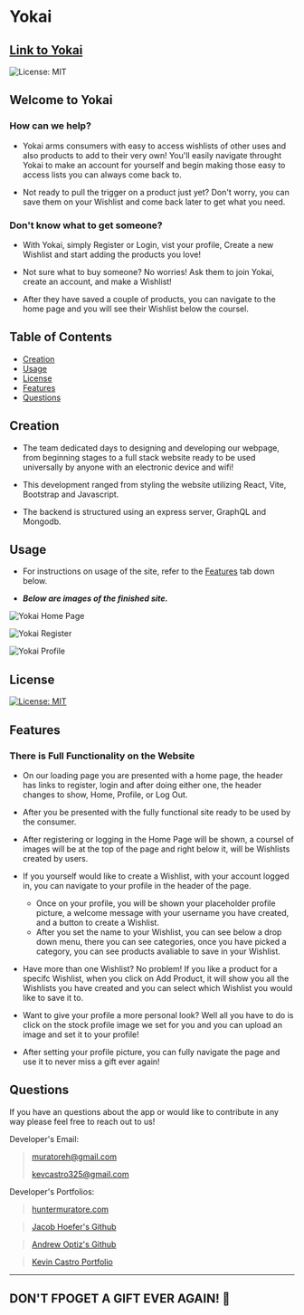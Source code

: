 # Yokai

## [Link to Yokai](https://nameless-mesa-64050-dec54f78b1de.herokuapp.com/)

![License: MIT](https://img.shields.io/badge/License-MIT-yellow.svg)

## Welcome to Yokai

### How can we help?

- Yokai arms consumers with easy to access wishlists of other uses and also products to add to their very own! You'll easily navigate throught Yokai to make an account for yourself and begin making those easy to access lists you can always come back to.

- Not ready to pull the trigger on a product just yet? Don't worry, you can save them on your Wishlist and come back later to get what you need.

### Don't know what to get someone?

- With Yokai, simply Register or Login, vist your profile, Create a new Wishlist and start adding the products you love!

- Not sure what to buy someone? No worries! Ask them to join Yokai, create an account, and make a Wishlist!
- After they have saved a couple of products, you can navigate to the home page and you will see their Wishlist below the coursel.

## Table of Contents

- [Creation](#creation)
- [Usage](#usage)
- [License](#license)
- [Features](#features)
- [Questions](#questions)

## Creation

- The team dedicated days to designing and developing our webpage, from beginning stages to a full stack website ready to be used universally by anyone with an electronic device and wifi!

- This development ranged from styling the website utilizing React, Vite, Bootstrap and Javascript.
- The backend is structured using an express server, GraphQL and Mongodb.

## Usage

- For instructions on usage of the site, refer to the [Features](#features) tab down below.

- ***Below are images of the finished site.***

![Yokai Home Page](./assets/images/homepage.png)

![Yokai Register](./assets/images/register.png)

![Yokai Profile](./assets/images/profile.png)

## License

[![License: MIT](https://img.shields.io/badge/License-MIT-yellow.svg)](https://opensource.org/licenses/MIT)

## Features

### There is Full Functionality on the Website

- On our loading page you are presented with a home page, the header has links to register, login and after doing either one, the header changes to show, Home, Profile, or Log Out.

- After you be presented with the fully functional site ready to be used by the consumer.

- After registering or logging in the Home Page will be shown, a coursel of images will be at the top of the page and right below it, will be Wishlists created by users.

- If you yourself would like to create a Wishlist, with your account logged in, you can navigate to your profile in the header of the page.
    - Once on your profile, you will be shown your placeholder profile picture, a welcome message with your username you have created, and a button to create a Wishlist.
    - After you set the name to your Wishlist, you can see below a drop down menu, there you can see categories, once you have picked a category, you can see products avaliable to save in your Wishlist.

- Have more than one Wishlist? No problem! If you like a product for a specifc Wishlist, when you click on Add Product, it will show you all the Wishlists you have created and you can select which Wishlist you would like to save it to.

- Want to give your profile a more personal look? Well all you have to do is click on the stock profile image we set for you and you can upload an image and set it to your profile!

- After setting your profile picture, you can fully navigate the page and use it to never miss a gift ever again!

## Questions

If you have an questions about the app or would like to contribute in any way please feel free to reach out to us!

Developer's Email:
>[muratoreh@gmail.com](mailto:muratoreh@gmail.com?subject=[GitHub]%20Yokai)
>
>[kevcastro325@gmail.com](mailto:kevcastro325@gmail.com?subject=[GitHub]%20Yokai)

Developer's Portfolios:
>[huntermuratore.com](https://huntermuratore.com)

>[Jacob Hoefer's Github](https://github.com/GendySparrowhawk/Jacob_H_Portfolio)

>[Andrew Optiz's Github](https://github.com/andrew-opitz)

>[Kevin Castro Portfolio](https://kevincastro.netlify.app/)

---
DON'T FPOGET A GIFT EVER AGAIN! :gift:
---
